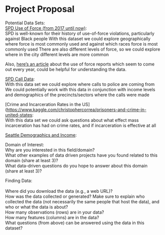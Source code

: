 # Project Proposal

Potential Data Sets: <br> 
[SPD Use of Force (from 2017 until now)](https://data.seattle.gov/Public-Safety/Use-Of-Force/ppi5-g2bj): <br> 
SPD is well-known for their history of use-of-force violations, particularly against Black people 
With this dataset we could explore geographically where force is most commonly used and against which races force is most commonly used 
There are also different levels of force, so we could explore where in the city different levels are more common <br>

Also, [here’s an article](https://sccinsight.com/2018/02/02/understanding-spd-use-force-report/) about the use of force reports which seem to come out every year, could be helpful for understanding the data.

[SPD Call Data](https://data.seattle.gov/Public-Safety/Call-Data/33kz-ixgy):  <br> 
With this data set we could explore where calls to police are coming from 
We could potentially work with this data in conjunction with income levels and demographics of the precincts/sectors where the calls were made 

[Crime and Incarceration Rates in the US](https://www.kaggle.com/christophercorrea/prisoners-and-crime-in-united-states: <br> 
With this data set we could ask questions about what effect mass incarceration has had on crime rates, and if incarceration is effective at all <br>

[Seattle Demographics and Income](https://www.census.gov/data/academy/data-gems/2019/access-race-data.html): <br>




Domain of Interest: <br> 
Why are you interested in this field/domain? <br>
What other examples of data driven projects have you found related to this domain (share at least 3)? <br>
What data-driven questions do you hope to answer about this domain (share at least 3)? <br>

Finding Data: <br>  
Where did you download the data (e.g., a web URL)? <br>
How was the data collected or generated? Make sure to explain who collected the data (not necessarily the same people that host the data), and who or what the data is about? <br>
How many observations (rows) are in your data? <br>
How many features (columns) are in the data? <br>
What questions (from above) can be answered using the data in this dataset? <br>
